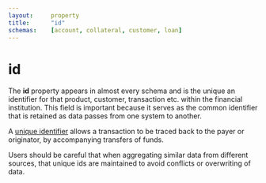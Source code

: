```yaml
---
layout:		property
title:		"id"
schemas:	[account, collateral, customer, loan]
---
```


# id
The **id** property appears in almost every schema and is the unique an identifier for that product, customer, transaction etc. within the financial institution. This field is important because it serves as the common identifier that is retained as data passes from one system to another.

A [unique identifier][unid] allows a transaction to be traced back to the payer or originator, by accompanying transfers of funds.

Users should be careful that when aggregating similar data from different sources, that unique ids are maintained to avoid conflicts or overwriting of data.

[unid]: http://eur-lex.europa.eu/LexUriServ/LexUriServ.do?uri=OJ:L:2006:345:0001:0009:EN:PDF

